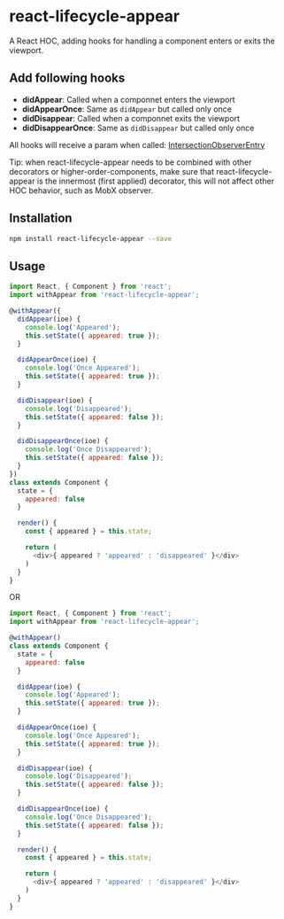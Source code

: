 # react-lifecycle-appear

A React HOC, adding hooks for handling a component enters or exits the viewport.

## Add following hooks

- **didAppear**: Called when a componnet enters the viewport
- **didAppearOnce**: Same as `didAppear` but called only once
- **didDisappear**: Called when a componnet exits the viewport
- **didDisappearOnce**: Same as `didDisappear` but called only once

All hooks will receive a param when called: [IntersectionObserverEntry
](https://developer.mozilla.org/en-US/docs/Web/API/IntersectionObserverEntry)

Tip: when react-lifecycle-appear needs to be combined with other decorators or higher-order-components, make sure that react-lifecycle-appear is the innermost (first applied) decorator, this will not affect other HOC behavior, such as MobX observer.

## Installation

```bash
npm install react-lifecycle-appear --save
```

## Usage

```javascript
import React, { Component } from 'react';
import withAppear from 'react-lifecycle-appear';

@withAppear({
  didAppear(ioe) {
    console.log('Appeared');
    this.setState({ appeared: true });
  }

  didAppearOnce(ioe) {
    console.log('Once Appeared');
    this.setState({ appeared: true });
  }

  didDisappear(ioe) {
    console.log('Disappeared');
    this.setState({ appeared: false });
  }

  didDisappearOnce(ioe) {
    console.log('Once Disappeared');
    this.setState({ appeared: false });
  }
})
class extends Component {
  state = {
    appeared: false
  }

  render() {
    const { appeared } = this.state;

    return (
      <div>{ appeared ? 'appeared' : 'disappeared' }</div>
    )
  }
}
```
OR

```javascript
import React, { Component } from 'react';
import withAppear from 'react-lifecycle-appear';

@withAppear()
class extends Component {
  state = {
    appeared: false
  }

  didAppear(ioe) {
    console.log('Appeared');
    this.setState({ appeared: true });
  }

  didAppearOnce(ioe) {
    console.log('Once Appeared');
    this.setState({ appeared: true });
  }

  didDisappear(ioe) {
    console.log('Disappeared');
    this.setState({ appeared: false });
  }

  didDisappearOnce(ioe) {
    console.log('Once Disappeared');
    this.setState({ appeared: false });
  }

  render() {
    const { appeared } = this.state;

    return (
      <div>{ appeared ? 'appeared' : 'disappeared' }</div>
    )
  }
}
```
